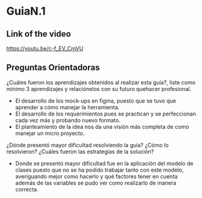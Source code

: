 # GuiaN.1
## Link of the video
https://youtu.be/c-f_EV_CmVU

## Preguntas Orientadoras
¿Cuáles fueron los aprendizajes obtenidos al realizar esta guía?, liste como mínimo 3 aprendizajes y relaciónelos con su futuro quehacer profesional.
  - El desarrollo de los mock-ups en figma, puesto que se tuvo que aprender a cómo manejar la herramienta.
  - El desarrollo de los requerimientos pues se practican y se perfeccionan cada vez más y probando nuevo formato.
  - El planteamiento de la idea nos da una visión más completa de como manejar un micro proyecto.

¿Dónde presentó mayor dificultad resolviendo la guía? ¿Cómo lo resolvieron? ¿Cuáles fueron las estrategias de la solución?
  - Donde se presentó mayor dificultad fue en la aplicación del modelo de clases puesto que no se ha podido trabajar tanto con este modelo, averiguando mejor como hacerlo y qué factores tener en cuenta además de las variables se pudo   ver como realizarlo de manera correcta.

